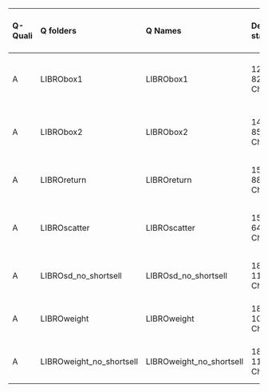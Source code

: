 |Q-Quali |Q folders                |Q Names                  |Descriptions stats           |Keywords stats           |Found SW |Meta Info data fields       |
|:-------|:------------------------|:------------------------|:----------------------------|:------------------------|:--------|:---------------------------|
|A       |LIBRObox1                |LIBRObox1                |12 word(s), 82 Character(s)  |6: 2 (standard), 4 (new) |r        |q, p, a, d, k, df, e, s, sa |
|A       |LIBRObox2                |LIBRObox2                |14 word(s), 85 Character(s)  |7: 3 (standard), 4 (new) |r        |q, p, a, d, k, df, e, s, sa |
|A       |LIBROreturn              |LIBROreturn              |15 word(s), 88 Character(s)  |8: 6 (standard), 2 (new) |r        |q, p, a, d, k, df, s        |
|A       |LIBROscatter             |LIBROscatter             |15 word(s), 64 Character(s)  |5: 2 (standard), 3 (new) |r        |q, p, a, d, k, df, e, s, sa |
|A       |LIBROsd_no_shortsell     |LIBROsd_no_shortsell     |18 word(s), 112 Character(s) |9: 7 (standard), 2 (new) |r        |q, p, a, d, k, df, s        |
|A       |LIBROweight              |LIBROweight              |18 word(s), 103 Character(s) |8: 6 (standard), 2 (new) |r        |q, p, a, d, k, df, s        |
|A       |LIBROweight_no_shortsell |LIBROweight_no_shortsell |18 word(s), 112 Character(s) |9: 7 (standard), 2 (new) |r        |q, p, a, d, k, df, s        |
